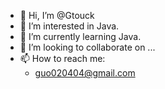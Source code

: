 - 👋 Hi, I’m @Gtouck
- 👀 I’m interested in Java.
- 🌱 I’m currently learning Java.
- 💞️ I’m looking to collaborate on ...
- 📫 How to reach me:
     - guo020404@gmail.com



<!---
Gtouck/Gtouck is a ✨ special ✨ repository because its `README.md` (this file) appears on your GitHub profile.
You can click the Preview link to take a look at your changes.
--->
